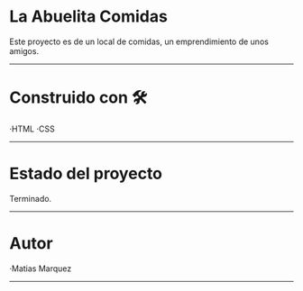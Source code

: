 # La Abuelita Comidas

Este proyecto es de un local de comidas, un emprendimiento de unos amigos.

----------------------------------------------------------------------------

# Construido con 🛠️

·HTML
·CSS

----------------------------------------------------------------------------

# Estado del proyecto

Terminado.

----------------------------------------------------------------------------

# Autor

·Matias Marquez

----------------------------------------------------------------------------
